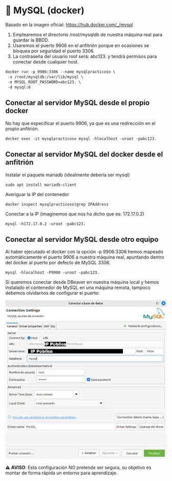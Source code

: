 # 🧾 MySQL (docker)

Basado en la imagen oficial: <https://hub.docker.com/_/mysql>

1. Emplearemos el directorio /root/mysqldb de nuestra máquina real para guardar la BBDD.
2. Usaremos el puerto 9906 en el anfitrión porque en ocasiones se bloquea por seguridad el puerto 3306.
3. La contraseña del usuario root será: abc123. y tendrá permisos para conectar desde cualquier host.

~~~~
docker run -p 9906:3306 --name mysqlpracticoso \
 -v /root/mysqldb:/var/lib/mysql \
 -e MYSQL_ROOT_PASSWORD=abc123. \
 -d mysql:8
~~~~

## Conectar al servidor MySQL desde el propio docker

No hay que especificar el puerto 9906, ya que es una redirección en el propio anfitrión.

~~~~
docker exec -it mysqlpracticoso mysql -hlocalhost -uroot -pabc123.
~~~~

## Conectar al servidor MySQL del docker desde el anfitrión

Instalar el paquete mariadb (idealmente debería ser mysql)

~~~~
sudo apt install mariadb-client
~~~~

Averiguar la IP del contenedor

~~~~
docker inspect mysqlpracticoso|grep IPAddress
~~~~

Conectar a la IP (imaginemos que nos ha dicho que es: 172.17.0.2)

~~~~
mysql -h172.17.0.2 -uroot -pabc123.
~~~~

## Conectar al servidor MySQL desde otro equipo

Al haber ejecutado el docker con la opción -p 9906:3306 hemos mapeado automáticamente el puerto 9906 a nuestra máquina real, apuntando dentro del docker al puerto por defecto de MySQL 3306.

~~~~
mysql -hlocalhost -P9906 -uroot -pabc123.
~~~~

Si queremos conectar desde DBeaver en nuestra máquina local y hemos instalado el contenedor de MySQL en una máquina remota, tampoco debemos olvidarnos de configurar el puerto:


![Configuración DBeaver](images/mysql-server-docker/dbeaver.png "Opciones de conexión en DBeaver")

⚠️ **AVISO**: Esta configuración NO pretende ser segura, su objetivo es montar de forma rápida un entorno para aprendizaje.
